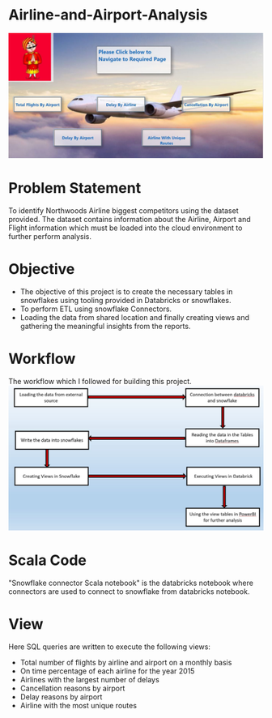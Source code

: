 # Airline-and-Airport-Analysis
![alt text](/sample_images/bg1.JPG)

# Problem Statement
To identify Northwoods Airline biggest competitors using the dataset provided. The dataset contains information about the Airline, Airport and Flight information which must be loaded into the cloud environment to further perform analysis.

# Objective
* The objective of this project is to create the necessary tables in snowflakes using tooling provided in Databricks or snowflakes. 
* To perform ETL using snowflake Connectors. 
* Loading the data from shared location and finally creating views and gathering the meaningful insights from the reports. 

# Workflow
The workflow which I followed for building this project. 
![](/sample_images/image%202.JPG)

# Scala Code
"Snowflake connector Scala notebook" is the databricks notebook where connectors are used to connect to snowflake from databricks notebook.

# View
Here SQL queries are written to execute the following views:

* Total number of flights by airline and airport on a monthly basis
* On time percentage of each airline for the year 2015
* Airlines with the largest number of delays
* Cancellation reasons by airport
* Delay reasons by airport
* Airline with the most unique routes
